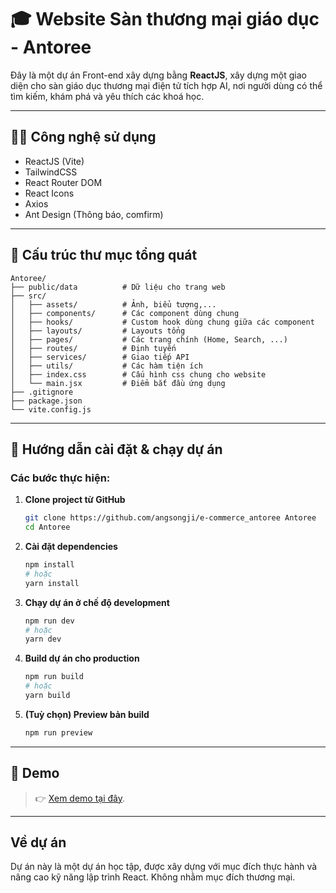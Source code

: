 # 🎓 Website Sàn thương mại giáo dục - Antoree

Đây là một dự án Front-end xây dựng bằng **ReactJS**, xây dựng một giao diện cho sàn giáo dục thương mại điện tử tích hợp AI, nơi người dùng có thể tìm kiếm, khám phá và yêu thích các khoá học.


---

## 🧑‍💻 Công nghệ sử dụng

- ReactJS (Vite)
- TailwindCSS
- React Router DOM
- React Icons
- Axios
- Ant Design (Thông báo, comfirm)

---

## 📁 Cấu trúc thư mục tổng quát

```
Antoree/
├── public/data          # Dữ liệu cho trang web
├── src/
│   ├── assets/          # Ảnh, biểu tượng,...
│   ├── components/      # Các component dùng chung
│   ├── hooks/           # Custom hook dùng chung giữa các component 
│   ├── layouts/         # Layouts tổng
│   ├── pages/           # Các trang chính (Home, Search, ...)
│   ├── routes/          # Định tuyến
│   ├── services/        # Giao tiếp API
│   ├── utils/           # Các hàm tiện ích
│   ├── index.css        # Cấu hình css chung cho website
│   └── main.jsx         # Điểm bắt đầu ứng dụng
├── .gitignore
├── package.json
└── vite.config.js
```

---

## 🚀 Hướng dẫn cài đặt & chạy dự án

### Các bước thực hiện:

1. **Clone project từ GitHub**
   ```bash
   git clone https://github.com/angsongji/e-commerce_antoree Antoree
   cd Antoree
   ```

2. **Cài đặt dependencies**
   ```bash
   npm install
   # hoặc
   yarn install
   ```

3. **Chạy dự án ở chế độ development**
   ```bash
   npm run dev
   # hoặc
   yarn dev
   ```

4. **Build dự án cho production**
   ```bash
   npm run build
   # hoặc
   yarn build
   ```

5. **(Tuỳ chọn) Preview bản build**
   ```bash
   npm run preview
   ```

---

## 📸 Demo
> 👉 [Xem demo tại đây](https://timely-vacherin-79de7d.netlify.app/).

---

## Về dự án

Dự án này là một dự án học tập, được xây dựng với mục đích thực hành và nâng cao kỹ năng lập trình React.
Không nhằm mục đích thương mại.

